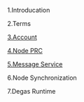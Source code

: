 1.Introducation

2.Terms

[3.Account](account.md)

[4.Node PRC](rpc.md)

[5.Message Service](message.md)

6.Node Synchronization

7.Degas Runtime

